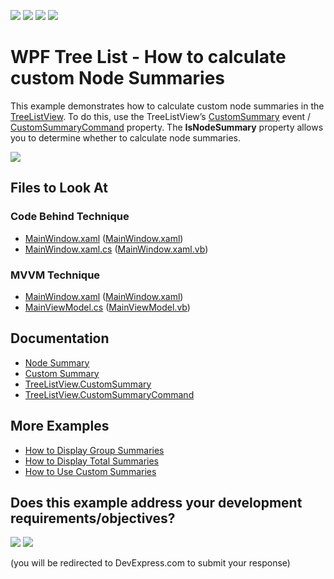 <!-- default badges list -->
![](https://img.shields.io/endpoint?url=https://codecentral.devexpress.com/api/v1/VersionRange/128657758/21.1.2%2B)
[![](https://img.shields.io/badge/Open_in_DevExpress_Support_Center-FF7200?style=flat-square&logo=DevExpress&logoColor=white)](https://supportcenter.devexpress.com/ticket/details/T506349)
[![](https://img.shields.io/badge/📖_How_to_use_DevExpress_Examples-e9f6fc?style=flat-square)](https://docs.devexpress.com/GeneralInformation/403183)
[![](https://img.shields.io/badge/💬_Leave_Feedback-feecdd?style=flat-square)](#does-this-example-address-your-development-requirementsobjectives)
<!-- default badges end -->

# WPF Tree List - How to calculate custom Node Summaries

This example demonstrates how to calculate custom node summaries in the [TreeListView](https://docs.devexpress.com/WPF/DevExpress.Xpf.Grid.TreeListView). To do this, use the TreeListView’s [CustomSummary](https://docs.devexpress.com/WPF/DevExpress.Xpf.Grid.TreeListView.CustomSummary) event / [CustomSummaryCommand](https://docs.devexpress.com/WPF/DevExpress.Xpf.Grid.TreeListView.CustomSummaryCommand) property. The **IsNodeSummary** property allows you to determine whether to calculate node summaries.

![](https://docs.devexpress.com/WPF/images/TreeListView_CustomSummary.png?v=21.2)

<!-- default file list -->

## Files to Look At

### Code Behind Technique

- [MainWindow.xaml](./CS/CustomNodeSummaries_CodeBehind/MainWindow.xaml) ([MainWindow.xaml](./VB/CustomNodeSummaries_CodeBehind/MainWindow.xaml))
- [MainWindow.xaml.cs](./CS/CustomNodeSummaries_CodeBehind/MainWindow.xaml.cs#L23-L29) ([MainWindow.xaml.vb](./VB/CustomNodeSummaries_CodeBehind/MainWindow.xaml.vb#L25-L31))

### MVVM Technique

- [MainWindow.xaml](./CS/CustomNodeSummaries_MVVM/MainWindow.xaml) ([MainWindow.xaml](./VB/CustomNodeSummaries_MVVM/MainWindow.xaml))
- [MainViewModel.cs](./CS/CustomNodeSummaries_MVVM/MainViewModel.cs#L28-L35) ([MainViewModel.vb](./VB/CustomNodeSummaries_MVVM/MainViewModel.vb#L30-L37))

<!-- default file list end -->

## Documentation

- [Node Summary](https://docs.devexpress.com/WPF/118490/controls-and-libraries/data-grid/data-summaries/node-summary)
- [Custom Summary](https://docs.devexpress.com/WPF/6129/controls-and-libraries/data-grid/data-summaries/custom-summary)
- [TreeListView.CustomSummary](https://docs.devexpress.com/WPF/DevExpress.Xpf.Grid.TreeListView.CustomSummary)
- [TreeListView.CustomSummaryCommand](https://docs.devexpress.com/WPF/DevExpress.Xpf.Grid.TreeListView.CustomSummaryCommand)

## More Examples

- [How to Display Group Summaries](https://github.com/DevExpress-Examples/how-to-display-group-summaries-e1637)
- [How to Display Total Summaries](https://github.com/DevExpress-Examples/how-to-display-total-summaries-e1636)
- [How to Use Custom Summaries](https://github.com/DevExpress-Examples/how-to-summarize-empty-cells-e948)
<!-- feedback -->
## Does this example address your development requirements/objectives?

[<img src="https://www.devexpress.com/support/examples/i/yes-button.svg"/>](https://www.devexpress.com/support/examples/survey.xml?utm_source=github&utm_campaign=wpf-tree-list-calculate-custom-node-summaries&~~~was_helpful=yes) [<img src="https://www.devexpress.com/support/examples/i/no-button.svg"/>](https://www.devexpress.com/support/examples/survey.xml?utm_source=github&utm_campaign=wpf-tree-list-calculate-custom-node-summaries&~~~was_helpful=no)

(you will be redirected to DevExpress.com to submit your response)
<!-- feedback end -->
